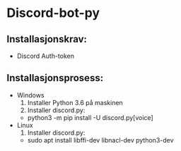 # Discord-bot-py

## Installasjonskrav:  
* Discord Auth-token

## Installasjonsprosess:
- Windows
  1. Installer Python 3.6 på maskinen
  2. Installer discord.py:
    - python3 -m pip install -U discord.py[voice]
- Linux
  1. Installer discord.py:
    - sudo apt install libffi-dev libnacl-dev python3-dev
